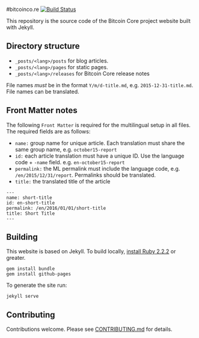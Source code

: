 #bitcoinco.re [![Build Status](https://travis-ci.org/btcdrak/website.svg?branch=gh-pages)](https://travis-ci.org/btcdrak/website)

This repository is the source code of the Bitcoin Core project website built with Jekyll.

## Directory structure

  - `_posts/<lang>/posts` for blog articles.
  - `_posts/<lang>/pages` for static pages.
  - `_posts/<lang>/releases` for Bitcoin Core release notes

File names *must* be in the format `Y/m/d-title.md`, e.g. `2015-12-31-title.md`. File names can be translated.

## Front Matter notes

The following `Front Matter` is required for the multilingual setup in all files. The required fields are as follows:

  - `name:`      group name for unique article. Each translation must share the same group name, e.g. `october15-report`
  - `id:`        each article translation must have a unique ID. Use the language code + `-name` field. e.g. `en-october15-report`
  - `permalink:` the ML permalink must include the language code, e.g. `/en/2015/12/31/report`. Permalinks should be translated.
  - `title:`     the translated title of the article

```
---
name: short-title
id: en-short-title
permalink: /en/2016/01/01/short-title
title: Short Title
---
```

## Building

This website is based on Jekyll. To build locally, [install Ruby 2.2.2](https://gorails.com/setup) or greater.

    gem install bundle
    gem install github-pages

To generate the site run:

    jekyll serve

## Contributing

Contributions welcome. Please see [CONTRIBUTING.md](/CONTRIBUTING.md) for details.


